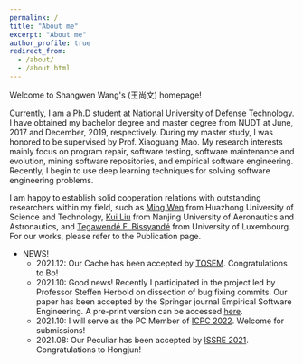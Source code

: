 ```yaml
---
permalink: /
title: "About me"
excerpt: "About me"
author_profile: true
redirect_from: 
  - /about/
  - /about.html
---
```


Welcome to Shangwen Wang's (王尚文) homepage!

Currently, I am a Ph.D student at National University of Defense Technology. I have obtained my bachelor degree and master degree from NUDT at June, 2017 and December, 2019, respectively. During my master study, I was honored to be supervised by Prof. Xiaoguang Mao. My research interests mainly focus on program repair, software testing, software maintenance and evolution, mining software repositories, and empirical software engineering. Recently, I begin to use deep learning techniques for solving software engineering problems.

I am happy to establish solid cooperation relations with outstanding researchers within my field, such as [Ming Wen](http://justinwm.github.io/) from Huazhong University of Science and Technology, [Kui Liu](https://brucekuiliu.github.io/) from Nanjing University of Aeronautics and Astronautics, and [Tegawendé F. Bissyandé](http://bissyande.github.io) from University of Luxembourg. For our works, please refer to the Publication page.

* NEWS!  
  * 2021.12: Our Cache has been accepted by [TOSEM](https://dl.acm.org/journal/tosem). Congratulations to Bo!
  * 2021.10: Good news! Recently I participated in the project led by Professor Steffen Herbold on dissection of bug fixing commits. Our paper has been accepted by the Springer journal Empirical Software Engineering. A pre-print version can be accessed [here](http://arxiv.org/abs/2011.06244).
  * 2021.10: I will serve as the PC Member of [ICPC 2022](https://conf.researchr.org/home/icpc-2022). Welcome for submissions!
  * 2021.08: Our Peculiar has been accepted by [ISSRE 2021](http://2021.issre.net/). Congratulations to Hongjun!
  
